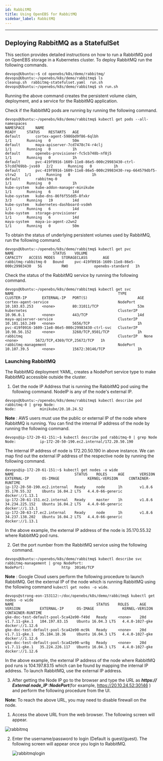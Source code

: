 ```yaml
---
id: RabbitMQ
title: Using OpenEBS for RabbitMQ
sidebar_label: RabbitMQ
---
```

------

## Deploying RabbitMQ as a StatefulSet

This section provides detailed instructions on how to run a RabbitMQ pod on OpenEBS storage in a Kubernetes cluster. To deploy RabbitMQ run the following commands.

```
devops@Ubuntu:~$ cd openebs/k8s/demo/rabbitmq/
devops@Ubuntu:~/openebs/k8s/demo/rabbitmq$ ls
cleanup.sh  rabbitmq-statefulset.yaml  run.sh
devops@Ubuntu:~/openebs/k8s/demo/rabbitmq$ sh run.sh
```

Running the above command creates the persistent volume claim, deployment, and a service for the RabbitMQ application.

Check if the RabbitMQ pods are running by running the following command.

```
devops@Ubuntu:~/openebs/k8s/demo/rabbitmq$ kubectl get pods --all-namespaces
NAMESPACE     NAME                                                             READY     STATUS    RESTARTS   AGE
default       cortex-agent-5986bd9f86-6qlbh                                    1/1       Running   0          50m
default       maya-apiserver-7cd7478c74-r4clj                                  1/1       Running   0          1h
default       openebs-provisioner-fc5cb748b-nf8j5                              1/1       Running   0          1h
default       pvc-419f0916-1609-11e8-86e5-000c29983430-ctrl-57cdd769bb-jvs69   2/2       Running   0          1h
default       pvc-419f0916-1609-11e8-86e5-000c29983430-rep-664579dbf5-strw2    1/1       Running   0          1h
default       rabbitmq-0                                                       1/1       Running   0          1h
kube-system   kube-addon-manager-minikube                                      1/1       Running   6          14d
kube-system   kube-dns-86f6f55dd5-8fxkr                                        3/3       Running   19         14d
kube-system   kubernetes-dashboard-vsdmh                                       1/1       Running   6          14d
kube-system   storage-provisioner                                              1/1       Running   6          14d
maya-system   maya-io-agent-z2wn2                                              1/1       Running   0          50m
```

To obtain the status of underlying persistent volumes used by RabbitMQ, run the following command.

```
devops@Ubuntu:~/openebs/k8s/demo/rabbitmq$ kubectl get pvc
NAME                  STATUS    VOLUME                                     CAPACITY   ACCESS MODES   STORAGECLASS       AGE
rabbitmq-rabbitmq-0   Bound     pvc-419f0916-1609-11e8-86e5-000c29983430   5G         RWO            openebs-standard   1h
```

Check the status of the RabbitMQ service by running the following command.

```
devops@Ubuntu:~/openebs/k8s/demo/rabbitmq$ kubectl get svc
NAME                                                TYPE        CLUSTER-IP       EXTERNAL-IP   PORT(S)                       AGE
cortex-agent-service                                NodePort    10.103.83.253    <none>        80:31011/TCP                  53m
kubernetes                                          ClusterIP   10.96.0.1        <none>        443/TCP                       14d
maya-apiserver-service                              ClusterIP   10.101.163.249   <none>        5656/TCP                      1h
pvc-419f0916-1609-11e8-86e5-000c29983430-ctrl-svc   ClusterIP   10.98.56.152     <none>        3260/TCP,9501/TCP             1h
rabbitmq                                            ClusterIP   None             <none>        5672/TCP,4369/TCP,25672/TCP   1h
rabbitmq-management                                 NodePort    10.107.39.5      <none>        15672:30146/TCP               1h
```

### Launching  RabbitMQ

The RabbitMQ deployment YAML, creates a NodePort service type to make RabbitMQ accessible outside the cluster.

1. Get the node IP Address that is running the RabbitMQ pod using the following command. NodeIP is any of the node's external IP.

```
devops@Ubuntu:~/openebs/k8s/demo/rabbitmq$ kubectl describe pod rabbitmq-0 | grep Node:
Node:           minikube/20.10.24.52
```

 **Note** : AWS users must use the public or external IP of the node where RabbitMQ is running. You can find the internal IP address of the node by running the following command.

```
devops@ip-172-20-61-151:~$ kubectl describe pod rabbitmq-0 | grep Node
Node:           ip-172-20-50-190.ec2.internal/172.20.50.190
```

The internal IP address of node is 172.20.50.190 in above instance. We can map find out the external IP address of the respective node by running the following command.

```
devops@ip-172-20-61-151:~$ kubectl get nodes -o wide
NAME                            STATUS    ROLES     AGE       VERSION   EXTERNAL-IP      OS-IMAGE             KERNEL-VERSION     CONTAINER-RUNTIME
ip-172-20-50-190.ec2.internal   Ready     node      1h        v1.8.6    35.170.55.32     Ubuntu 16.04.2 LTS   4.4.0-66-generic   docker://1.13.1
ip-172-20-61-151.ec2.internal   Ready     master    1h        v1.8.6    34.234.225.152   Ubuntu 16.04.2 LTS   4.4.0-66-generic   docker://1.13.1
ip-172-20-63-17.ec2.internal    Ready     node      1h        v1.8.6    34.237.138.202   Ubuntu 16.04.2 LTS   4.4.0-66-generic   docker://1.13.1
```

In the above example, the external IP address of the node is 35.170.55.32 where RabbitMQ pod runs.

2. Get the port number from the RabbitMQ service using the following command.

```
devops@Ubuntu:~/openebs/k8s/demo/rabbitmq$ kubectl describe svc rabbitmq-management | grep NodePort:
NodePort:                 http  30146/TCP
```

**Note** : Google Cloud users perform the following procedure to launch RabbitMQ. Get the external IP of the node which is running RabbitMQ using the following command `kubectl get nodes -o wide`.

```
devops@strong-eon-153112:~/doc/openebs/k8s/demo/rabbitmq$ kubectl get nodes -o wide
NAME                                      STATUS    ROLES     AGE       VERSION         EXTERNAL-IP      OS-IMAGE             KERNEL-VERSION   CONTAINER-RUNTIME
gke-doc-test-default-pool-5ca42e90-f49d   Ready     <none>    20d       v1.7.11-gke.1   104.197.83.15    Ubuntu 16.04.3 LTS   4.4.0-1027-gke   docker://1.12.6
gke-doc-test-default-pool-5ca42e90-mc9k   Ready     <none>    20d       v1.7.11-gke.1   35.184.18.36     Ubuntu 16.04.3 LTS   4.4.0-1027-gke   docker://1.12.6
gke-doc-test-default-pool-5ca42e90-wr8g   Ready     <none>    20d       v1.7.11-gke.1   35.224.226.117   Ubuntu 16.04.3 LTS   4.4.0-1027-gke   docker://1.12.6
```

In the above example, the external IP address of the node where RabbitMQ pod runs is 104.197.83.15 which can be found by mapping the internal IP address. To launch RabbitMQ, use the external IP address.

3. After getting the Node IP go to the browser and type the URL as **_https:// External node_IP :NodePort_**(for example, https://20.10.24.52:30146 ) and perform the following procedure from the UI.

**Note:** To reach the above URL, you may need to disable firewall on the node.

1. Access the above URL from the web browser. The following screen will appear.

  ![rabbitmq](assets/rabbitmqlogin.jpg)

2. Enter the username/password to login (Default is guest/guest). The following screen will appear once you login to RabbitMQ.

   ![rabbitmqlogin](assets/rabbitmqdashboard.jpg)


<!-- Hotjar Tracking Code for https://docs.openebs.io -->
<script>
   (function(h,o,t,j,a,r){
       h.hj=h.hj||function(){(h.hj.q=h.hj.q||[]).push(arguments)};
       h._hjSettings={hjid:785693,hjsv:6};
       a=o.getElementsByTagName('head')[0];
       r=o.createElement('script');r.async=1;
       r.src=t+h._hjSettings.hjid+j+h._hjSettings.hjsv;
       a.appendChild(r);
   })(window,document,'https://static.hotjar.com/c/hotjar-','.js?sv=');
</script>
